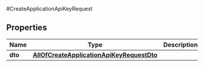 #CreateApplicationApiKeyRequest

## Properties
Name | Type | Description | Notes
------------ | ------------- | ------------- | -------------
**dto** | [**AllOfCreateApplicationApiKeyRequestDto**](AllOfCreateApplicationApiKeyRequestDto.md) |  | [optional] 


